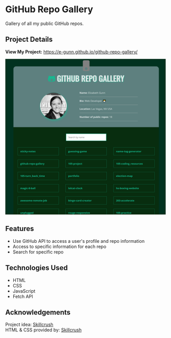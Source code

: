 # GitHub Repo Gallery
Gallery of all my public GitHub repos.

## Project Details

**View My Project:** https://e-gunn.github.io/github-repo-gallery/

![GitHub Repo Gallery Screenshot](https://github.com/e-gunn/github-repo-gallery/blob/main/img/screenshot.png)

## Features
* Use GitHub API to access a user's profile and repo information
* Access to specific information for each repo
* Search for specific repo

## Technologies Used
* HTML
* CSS
* JavaScript
* Fetch API

## Acknowledgements
Project idea: [Skillcrush](https://skillcrush.com)<br>
HTML & CSS provided by: [Skillcrush](https://skillcrush.com)
